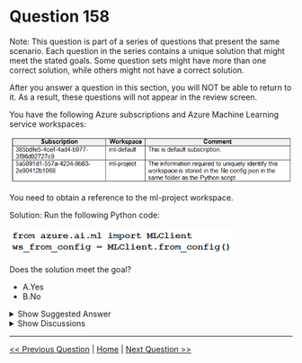 # Question 158

Note: This question is part of a series of questions that present the same scenario. Each question in the series contains a unique solution that might meet the stated goals. Some question sets might have more than one correct solution, while others might not have a correct solution.

After you answer a question in this section, you will NOT be able to return to it. As a result, these questions will not appear in the review screen.

You have the following Azure subscriptions and Azure Machine Learning service workspaces:

![Question Image](../images/q158_q_image554.png)

You need to obtain a reference to the ml-project workspace.

Solution: Run the following Python code:

![Question Image](../images/q158_q_image557.png)

Does the solution meet the goal?

- A.Yes
- B.No

<details>
  <summary>Show Suggested Answer</summary>

<strong>B</strong><br>

</details>

<details>
  <summary>Show Discussions</summary>

<blockquote><p><strong>Murzfam</strong> <code>(Tue 28 Jan 2025 06:30)</code> - <em>Upvotes: 1</em></p><p>The questions is reference to ml-project workspace. The solutions is only about auth, so the answer is B.</p></blockquote>
<blockquote><p><strong>jl420</strong> <code>(Thu 07 Nov 2024 14:37)</code> - <em>Upvotes: 2</em></p><p>MLClient.from_config() can be used without explicitly providing credentials, as long as your authentication requirements are met in one of the following ways:

Default Authentication with Azure CLI Login:

If you’ve already authenticated using the Azure CLI (e.g., az login), MLClient.from_config() will use your active Azure CLI session for authentication. This is often convenient for development environments and local testing.
Managed Identity (for Azure Compute Resources):

If you’re running your code on an Azure resource with a managed identity (like an Azure Virtual Machine, Azure Kubernetes Service, or Azure Machine Learning Compute Instance), the SDK can authenticate using the managed identity associated with that resource. No additional credentials are needed, as long as the managed identity has access to the Azure ML workspace.
Environment-Based Authentication:

If environment variables for Azure credentials are set (e.g., AZURE_CLIENT_ID, AZURE_TENANT_ID, and AZURE_CLIENT_SECRET for a service principal), MLClient.from_config() will pick up these credentials automatically.</p></blockquote>

<blockquote><p><strong>evangelist</strong> <code>(Sun 02 Jun 2024 01:16)</code> - <em>Upvotes: 1</em></p><p>Answer should be Yes, it appeared previously in the exam questions</p></blockquote>
<blockquote><p><strong>sl_mslconsulting</strong> <code>(Thu 16 May 2024 16:27)</code> - <em>Upvotes: 2</em></p><p>credential is a required parameter in the from_config method . Link: https://learn.microsoft.com/en-us/python/api/azure-ai-ml/azure.ai.ml.mlclient?view=azure-python#azure-ai-ml-mlclient-from-config</p></blockquote>
<blockquote><p><strong>Plb2</strong> <code>(Sat 24 Feb 2024 20:05)</code> - <em>Upvotes: 2</em></p><p>credential-parameter is required</p></blockquote>
<blockquote><p><strong>zishankamal</strong> <code>(Thu 15 Feb 2024 04:01)</code> - <em>Upvotes: 2</em></p><p>Unsure. The credential parameter is not specified which is mandatory. Otherwise class and method is correct.</p></blockquote>

</details>

---

[<< Previous Question](question_157.md) | [Home](/index.md) | [Next Question >>](question_159.md)
